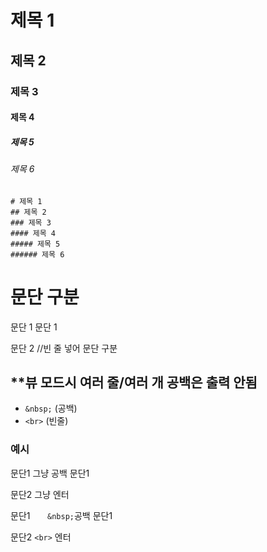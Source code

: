 
# 제목 1
## 제목 2
### 제목 3
#### 제목 4
##### 제목 5
###### 제목 6
```MD
# 제목 1
## 제목 2
### 제목 3
#### 제목 4
##### 제목 5
###### 제목 6
```
# 문단 구분
문단 1
문단 1

문단 2 //빈 줄 넣어 문단 구분

## **뷰 모드시 여러 줄/여러 개 공백은 출력 안됨
- `&nbsp;` (공백)
- `<br>` (빈줄)
### 예시
문단1        그냥 공백
문단1


문단2 그냥 엔터

문단1 &nbsp;&nbsp;&nbsp;&nbsp;&nbsp; `&nbsp;`공백
문단1


문단2 ``<br>`` 엔터




